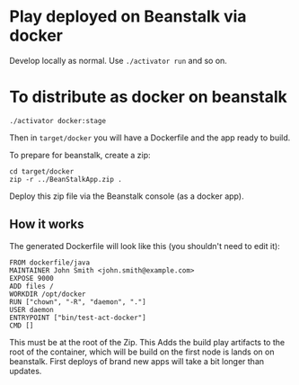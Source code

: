 Play deployed on Beanstalk via docker
=================================

Develop locally as normal. Use ```./activator run``` and so on.

# To distribute as docker on beanstalk

```
./activator docker:stage
```

Then in ```target/docker``` you will have a Dockerfile and the app ready to build.

To prepare for beanstalk, create a zip:

```
cd target/docker
zip -r ../BeanStalkApp.zip .
```

Deploy this zip file via the Beanstalk console (as a docker app).


## How it works

The generated Dockerfile will look like this (you shouldn't need to edit it):

```
FROM dockerfile/java
MAINTAINER John Smith <john.smith@example.com>
EXPOSE 9000
ADD files /
WORKDIR /opt/docker
RUN ["chown", "-R", "daemon", "."]
USER daemon
ENTRYPOINT ["bin/test-act-docker"]
CMD []
```

This must be at the root of the Zip. This Adds the build play artifacts to the root
of the container, which will be build on the first node is lands on on
beanstalk. First deploys of brand new apps will take a bit longer than updates.
